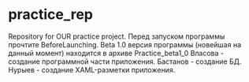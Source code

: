 # practice_rep
Repository for OUR practice project.
Перед запуском программы прочтите BeforeLaunching. Beta 1.0 версия программы (новейшая на данный момент) находится в архиве Practice_beta1_0
Власова - создание программной части приложения. 
Бастанов - создание БД. 
Нурыев - создание XAML-разметки приложения.
